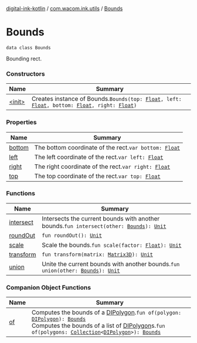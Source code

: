 [digital-ink-kotlin](../../index.md) / [com.wacom.ink.utils](../index.md) / [Bounds](./index.md)

# Bounds

`data class Bounds`

Bounding rect.

### Constructors

| Name | Summary |
|---|---|
| [&lt;init&gt;](-init-.md) | Creates instance of Bounds.`Bounds(top: `[`Float`](https://kotlinlang.org/api/latest/jvm/stdlib/kotlin/-float/index.html)`, left: `[`Float`](https://kotlinlang.org/api/latest/jvm/stdlib/kotlin/-float/index.html)`, bottom: `[`Float`](https://kotlinlang.org/api/latest/jvm/stdlib/kotlin/-float/index.html)`, right: `[`Float`](https://kotlinlang.org/api/latest/jvm/stdlib/kotlin/-float/index.html)`)` |

### Properties

| Name | Summary |
|---|---|
| [bottom](bottom.md) | The bottom coordinate of the rect.`var bottom: `[`Float`](https://kotlinlang.org/api/latest/jvm/stdlib/kotlin/-float/index.html) |
| [left](left.md) | The left coordinate of the rect.`var left: `[`Float`](https://kotlinlang.org/api/latest/jvm/stdlib/kotlin/-float/index.html) |
| [right](right.md) | The right coordinate of the rect.`var right: `[`Float`](https://kotlinlang.org/api/latest/jvm/stdlib/kotlin/-float/index.html) |
| [top](top.md) | The top coordinate of the rect.`var top: `[`Float`](https://kotlinlang.org/api/latest/jvm/stdlib/kotlin/-float/index.html) |

### Functions

| Name | Summary |
|---|---|
| [intersect](intersect.md) | Intersects the current bounds with another bounds.`fun intersect(other: `[`Bounds`](./index.md)`): `[`Unit`](https://kotlinlang.org/api/latest/jvm/stdlib/kotlin/-unit/index.html) |
| [roundOut](round-out.md) | `fun roundOut(): `[`Unit`](https://kotlinlang.org/api/latest/jvm/stdlib/kotlin/-unit/index.html) |
| [scale](scale.md) | Scale the bounds.`fun scale(factor: `[`Float`](https://kotlinlang.org/api/latest/jvm/stdlib/kotlin/-float/index.html)`): `[`Unit`](https://kotlinlang.org/api/latest/jvm/stdlib/kotlin/-unit/index.html) |
| [transform](transform.md) | `fun transform(matrix: `[`Matrix3D`](../../com.wacom.ink.math/-matrix3-d/index.md)`): `[`Unit`](https://kotlinlang.org/api/latest/jvm/stdlib/kotlin/-unit/index.html) |
| [union](union.md) | Unite the current bounds with another bounds.`fun union(other: `[`Bounds`](./index.md)`): `[`Unit`](https://kotlinlang.org/api/latest/jvm/stdlib/kotlin/-unit/index.html) |

### Companion Object Functions

| Name | Summary |
|---|---|
| [of](of.md) | Computes the bounds of a [DIPolygon](../../com.wacom.ink/-d-i-polygon.md).`fun of(polygon: `[`DIPolygon`](../../com.wacom.ink/-d-i-polygon.md)`): `[`Bounds`](./index.md)<br>Computes the bounds of a list of [DIPolygon](../../com.wacom.ink/-d-i-polygon.md)s.`fun of(polygons: `[`Collection`](https://kotlinlang.org/api/latest/jvm/stdlib/kotlin.collections/-collection/index.html)`<`[`DIPolygon`](../../com.wacom.ink/-d-i-polygon.md)`>): `[`Bounds`](./index.md) |
